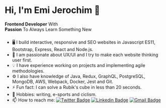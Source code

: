 # Hi, I'm Emi Jerochim 👋
**Frontend Developer**  With  
**Passion**  To Always Learn Something New



###
- 🖥️ I build interactive, responsive and SEO websites in Javascript ES11, Bootstrap, Express, React and Node.js.
- 💎 I am passionate about UX/UI and I try to make each website thinking user first.
- 💡 I have experience working on projects and implementing agile methodologies.
- ⚙️ I also have knowledge of Java, Redux, GraphQL, PostgreSQL, MongoDB, AWS, Webpack, Docker, Jest and Git.
- ⚡ Fun fact: I can solve a Rubik's cube in less than 20 seconds.
- 🚴 Hobbies: writing, e-sports and ciclism.
- 📫 How to reach me: 
[![Twitter Badge](https://img.shields.io/badge/-@emijerochim?style=flat-square&labelColor=1ca0f1&logo=twitter&logoColor=white&link=https://twitter.com/emijerochim)](https://twitter.com/emijerochim) 
[![Linkedin Badge](https://img.shields.io/badge/-emijerochim-blue?style=flat-square&logo=Linkedin&logoColor=white&link=https://www.linkedin.com/in/emijerochim/)](https://www.linkedin.com/in/emijerochim/) 
[![Gmail Badge](https://img.shields.io/badge/-emijerochim@gmail.com-c14438?style=flat-square&logo=Gmail&logoColor=white&link=mailto:emijerochim@gmail.com)](mailto:emijerochim@gmail.com)
